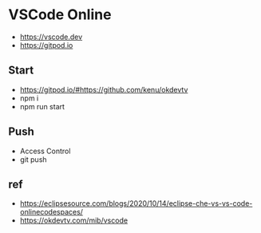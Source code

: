 # VSCode Online
- https://vscode.dev
- https://gitpod.io

## Start
- https://gitpod.io/#https://github.com/kenu/okdevtv
- npm i
- npm run start

## Push
- Access Control
- git push

## ref
- https://eclipsesource.com/blogs/2020/10/14/eclipse-che-vs-vs-code-onlinecodespaces/
- https://okdevtv.com/mib/vscode
